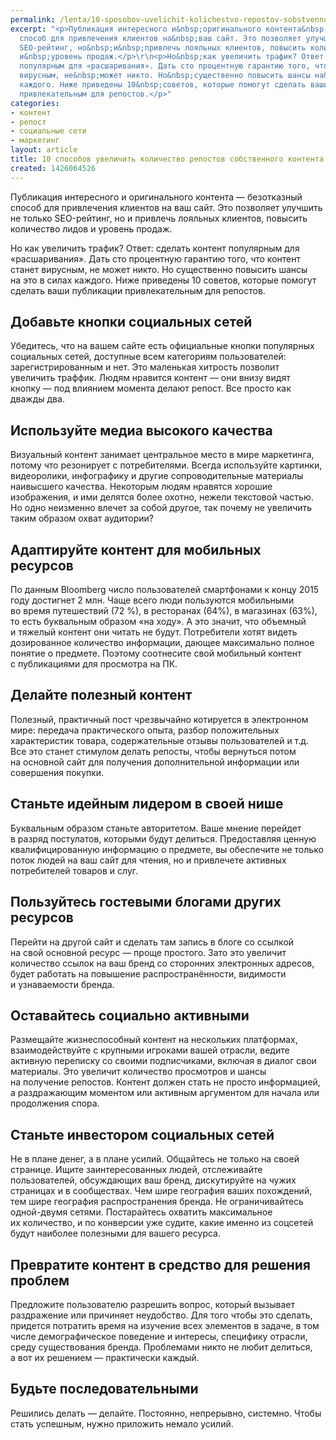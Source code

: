 ```yaml
---
permalink: /lenta/10-sposobov-uvelichit-kolichestvo-repostov-sobstvennogo-kontenta
excerpt: "<p>Публикация интересного и&nbsp;оригинального контента&nbsp;— безотказный
  способ для привлечения клиентов на&nbsp;ваш сайт. Это позволяет улучшить не&nbsp;только
  SEO-рейтинг, но&nbsp;и&nbsp;привлечь лояльных клиентов, повысить количество лидов
  и&nbsp;уровень продаж.</p>\r\n<p>Но&nbsp;как увеличить трафик? Ответ: сделать контент
  популярным для «расшаривания». Дать сто процентную гарантию того, что контент станет
  вирусным, не&nbsp;может никто. Но&nbsp;существенно повысить шансы на&nbsp;это в&nbsp;силах
  каждого. Ниже приведены 10&nbsp;советов, которые помогут сделать ваши публикации
  привлекательным для репостов.</p>"
categories:
- контент
- репост
- социальные сети
- маркетинг
layout: article
title: 10 способов увеличить количество репостов собственного контента
created: 1426064526
---
```

<p>Публикация интересного и&nbsp;оригинального контента&nbsp;— безотказный способ для привлечения клиентов на&nbsp;ваш сайт. Это позволяет улучшить не&nbsp;только SEO-рейтинг, но&nbsp;и&nbsp;привлечь лояльных клиентов, повысить количество лидов и&nbsp;уровень продаж.</p>
<p>Но&nbsp;как увеличить трафик? Ответ: сделать контент популярным для «расшаривания». Дать сто процентную гарантию того, что контент станет вирусным, не&nbsp;может никто. Но&nbsp;существенно повысить шансы на&nbsp;это в&nbsp;силах каждого. Ниже приведены 10&nbsp;советов, которые помогут сделать ваши публикации привлекательным для репостов.</p>
<h2>Добавьте кнопки социальных сетей</h2>
<p>Убедитесь, что на&nbsp;вашем сайте есть официальные кнопки популярных социальных сетей, доступные всем категориям пользователей: зарегистрированным и&nbsp;нет. Это маленькая хитрость позволит увеличить траффик. Людям нравится контент&nbsp;— они внизу видят кнопку&nbsp;— под влиянием момента делают репост. Все просто как дважды два.</p>
<h2>Используйте медиа высокого качества</h2>
<p>Визуальный контент занимает центральное место в&nbsp;мире маркетинга, потому что резонирует с&nbsp;потребителями. Всегда используйте картинки, видеоролики, инфографику и&nbsp;другие сопроводительные материалы наивысшего качества. Некоторым людям нравятся хорошие изображения, и&nbsp;ими делятся более охотно, нежели текстовой частью. Но&nbsp;одно неизменно влечет за&nbsp;собой другое, так почему не&nbsp;увеличить таким образом охват аудитории?</p>
<h2>Адаптируйте контент для мобильных ресурсов</h2>
<p>По&nbsp;данным Bloomberg число пользователей смартфонами к&nbsp;концу 2015 году достигнет 2&nbsp;млн. Чаще всего люди пользуются мобильными во&nbsp;время путешествий (72&nbsp;%), в&nbsp;ресторанах (64%), в&nbsp;магазинах (63%), то&nbsp;есть буквальным образом «на&nbsp;ходу». А&nbsp;это значит, что объемный и&nbsp;тяжелый контент они читать не&nbsp;будут. Потребители хотят видеть дозированное количество информации, дающее максимально полное понятие о&nbsp;предмете. Поэтому соотнесите свой мобильный контент с&nbsp;публикациями для просмотра на&nbsp;ПК.</p>
<h2>Делайте полезный контент</h2>
<p>Полезный, практичный пост чрезвычайно котируется в&nbsp;электронном мире: передача практического опыта, разбор положительных характеристик товара, содержательные отзывы пользователей и&nbsp;т.д. Все это станет стимулом делать репосты, чтобы вернуться потом на&nbsp;основной сайт для получения дополнительной информации или совершения покупки. </p>
<h2>Станьте идейным лидером в&nbsp;своей нише</h2>
<p>Буквальным образом станьте авторитетом. Ваше мнение перейдет в&nbsp;разряд постулатов, которыми будут делиться. Предоставляя ценную квалифицированную информацию о&nbsp;предмете, вы&nbsp;обеспечите не&nbsp;только поток людей на&nbsp;ваш сайт для чтения, но&nbsp;и&nbsp;привлечете активных потребителей товаров и&nbsp;слуг.</p>
<h2>Пользуйтесь гостевыми блогами других ресурсов</h2>
<p>Перейти на&nbsp;другой сайт и&nbsp;сделать там запись в&nbsp;блоге со&nbsp;ссылкой на&nbsp;свой основной ресурс&nbsp;— проще простого. Зато это увеличит количество ссылок на&nbsp;ваш бренд со&nbsp;сторонних электронных адресов, будет работать на&nbsp;повышение распространённости, видимости и&nbsp;узнаваемости бренда. </p>
<h2>Оставайтесь социально активными</h2>
<p>Размещайте жизнеспособный контент на&nbsp;нескольких платформах, взаимодействуйте с&nbsp;крупными игроками вашей отрасли, ведите активную переписку со&nbsp;своими подписчиками, включая в&nbsp;диалог свои материалы. Это увеличит количество просмотров и&nbsp;шансы на&nbsp;получение репостов. Контент должен стать не&nbsp;просто информацией, а&nbsp;раздражающим моментом или активным аргументом для начала или продолжения спора. </p>
<h2>Станьте инвестором социальных сетей</h2>
<p>Не&nbsp;в&nbsp;плане денег, а&nbsp;в&nbsp;плане усилий. Общайтесь не&nbsp;только на&nbsp;своей странице. Ищите заинтересованных людей, отслеживайте пользователей, обсуждающих ваш бренд, дискутируйте на&nbsp;чужих страницах и&nbsp;в&nbsp;сообществах. Чем шире география ваших похождений, тем шире география распространения бренда. Не&nbsp;ограничивайтесь одной-двумя сетями. Постарайтесь охватить максимальное их&nbsp;количество, и&nbsp;по&nbsp;конверсии уже судите, какие именно из&nbsp;соцсетей будут наиболее полезными для вашего ресурса.</p>
<h2>Превратите контент в&nbsp;средство для решения проблем</h2>
<p>Предложите пользователю разрешить вопрос, который вызывает раздражение или причиняет неудобство. Для того чтобы это сделать, придется потратить время на&nbsp;изучение всех элементов в&nbsp;задаче, в&nbsp;том числе демографическое поведение и&nbsp;интересы, специфику отрасли, среду существования бренда. Проблемами никто не&nbsp;любит делиться, а&nbsp;вот их&nbsp;решением&nbsp;— практически каждый. </p>
<h2>Будьте последовательными</h2>
<p>Решились делать&nbsp;— делайте. Постоянно, непрерывно, системно. Чтобы стать успешным, нужно приложить немало усилий.</p>
